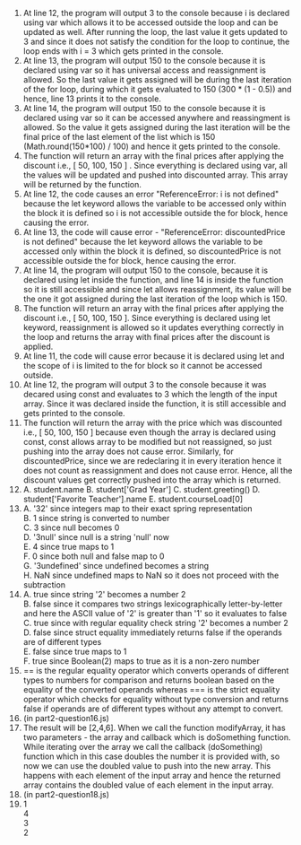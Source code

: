 1. At line 12, the program will output 3 to the console because i is declared using var which allows it to be accessed outside the loop and can be updated as well. After running the loop, the last value it gets updated to 3 and since it does not satisfy the condition for the loop to continue, the loop ends with i = 3 which gets printed in the console. 
2. At line 13, the program will output 150 to the console because it is declared using var so it has universal access and reassignment is allowed. So the last value it gets assigned will be during the last iteration of the for loop, during which it gets evaluated to 150 (300 * (1 - 0.5)) and hence, line 13 prints it to the console. 
3. At line 14, the program will output 150 to the console because it is declared using var so it can be accessed anywhere and reassingment is allowed. So the value it gets assigned during the last iteration will be the final price of the last element of the list which is 150 (Math.round(150*100) / 100) and hence it gets printed to the console. 
4. The function will return an array with the final prices after applying the discount i.e., [ 50, 100, 150 ] . Since everything is declared using var, all the values will be updated and pushed into discounted array. This array will be returned by the function. 
5. At line 12, the code causes an error "ReferenceError: i is not defined" because the let keyword allows the variable to be accessed only within the block it is defined so i is not accessible outside the for block, hence causing the error.
6. At line 13, the code will cause error - "ReferenceError: discountedPrice is not defined" because the let keyword allows the variable to be accessed only within the block it is defined, so discountedPrice is not accessible outside the for block, hence causing the error.
7. At line 14, the program will output 150 to the console, because it is declared using let inside the function, and line 14 is inside the function so it is still accessible and since let allows reassignment, its value will be the one it got assigned during the last iteration of the loop which is 150.
8. The function will return an array with the final prices after applying the discount i.e., [ 50, 100, 150 ]. Since everything is declared using let keyword, reassignment is allowed so it updates everything correctly in the loop and returns the array with final prices after the discount is applied.
9. At line 11, the code will cause error because it is declared using let and the scope of i is limited to the for block so it cannot be accessed outside. 
10. At line 12, the program will output 3 to the console because it was decared using const and evaluates to 3 which the length of the input array. Since it was declared inside the function, it is still accessible and gets printed to the console. 
11. The function will return the array with the price which was discounted i.e., [ 50, 100, 150 ] because even though the array is declared using const, const allows array to be modified but not reassigned, so just pushing into the array does not cause error. Similarly, for discountedPrice, since we are redeclaring it in every iteration hence it does not count as reassignment and does not cause error. Hence, all the discount values get correctly pushed into the array which is returned. 
12. A. student.name B. student['Grad Year'] C. student.greeting() D. student['Favorite Teacher'].name E. student.courseLoad[0]
13. A. '32' since integers map to their exact spring representation\
B. 1 since string is converted to number\
C. 3 since null becomes 0 \
D. '3null' since null is a string 'null' now\
E. 4 since true maps to 1\
F. 0 since both null and false map to 0\
G. '3undefined' since undefined becomes a string\
H.  NaN since undefined maps to NaN so it does not proceed with the subtraction
14. A. true since string '2' becomes a number 2\
B. false since it compares two strings lexicographically letter-by-letter and here the ASCII value of '2' is greater than '1' so it evaluates to false\
C. true since with regular equality check string '2' becomes a number 2\
D. false since struct equality immediately returns false if the operands are of different types\
E. false since true maps to 1 \
F. true since Boolean(2) maps to true as it is a non-zero number
15. == is the regular equality operator which converts operands of different types to numbers for comparison and returns boolean based on the equality of the converted operands whereas === is the strict equality operator which checks for equality without type conversion and returns false if operands are of different types without any attempt to convert. 
16. (in part2-question16.js)
17. The result will be [2,4,6]. When we call the function modifyArray, it has two parameters - the array and callback which is doSomething function. While iterating over the array we call the callback (doSomething) function which in this case doubles the number it is provided with, so now we can use the doubled value to push into the new array. This happens with each element of the input array and hence the returned array contains the doubled value of each element in the input array. 
18. (in part2-question18.js)
19. 1\
    4\
    3\
    2
    
